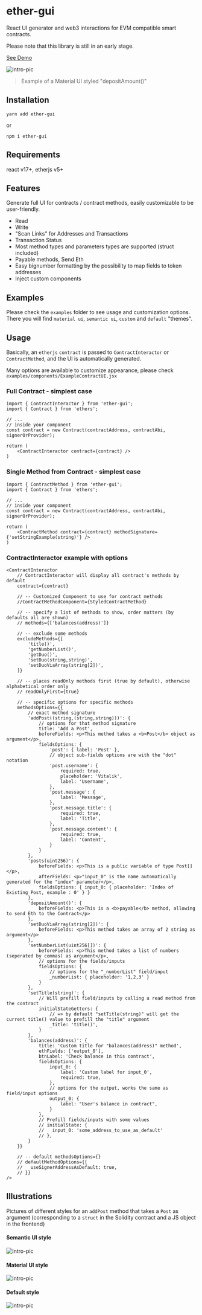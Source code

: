 # ether-gui

React UI generator and web3 interactions for EVM compatible smart contracts.

Please note that this library is still in an early stage.

[See Demo](https://kind-bohr-8eaab4.netlify.app/) 

![intro-pic](readme_assets/payable.png)
> Example of a Material UI styled "depositAmount()"
## Installation
```
yarn add ether-gui
```
or 
```
npm i ether-gui
```
## Requirements
react v17+, etherjs v5+
## Features
Generate full UI for contracts / contract methods, easily customizable to be user-friendly.

- Read
- Write
- "Scan Links" for Addresses and Transactions
- Transaction Status
- Most method types and parameters types are supported (struct included)
- Payable methods, Send Eth
- Easy bignumber formatting by the possibility to map fields to token addresses
- Inject custom components

## Examples

Please check the `examples` folder to see usage and customization options.
There you will find `material ui`, `semantic ui`, `custom` and `default` "themes".

## Usage
Basically, an `etherjs` `contract` is passed to `ContractInteractor` or `ContractMethod`, and the UI is automatically generated.

Many options are available to customize appearance, please check `examples/components/ExampleContractUI.jsx`

### Full Contract - simplest case
```JSX
import { ContractInteractor } from 'ether-gui';
import { Contract } from 'ethers';

// ...
// inside your component
const contract = new Contract(contractAddress, contractAbi, signerOrProvider);

return (
    <ContractInteractor contract={contract} />
)

```

### Single Method from Contract - simplest case
```JSX
import { ContractMethod } from 'ether-gui';
import { Contract } from 'ethers';

// ...
// inside your component
const contract = new Contract(contractAddress, contractAbi, signerOrProvider);

return (
    <ContractMethod contract={contract} methodSignature={'setStringExample(string)'} />
)

```
### ContractInteractor example with options

```JSX
<ContractInteractor
    // ContractInteractor will display all contract's methods by default
    contract={contract}

    // -- Customized Component to use for contract methods
    //ContractMethodComponent={StyledContractMethod}

    // -- specify a list of methods to show, order matters (by defaults all are shown)
    // methods={['balances(address)']}

    // -- exclude some methods
    excludeMethods={[
        'title()',
        'getNumberList()',
        'getDuo()',
        'setDuo(string,string)',
        'setDuoViaArray(string[2])',
    ]}

    // -- places readOnly methods first (true by default), otherwise alphabetical order only
    // readOnlyFirst={true}

    // -- specific options for specific methods
    methodsOptions={{
        // exact method signature
        'addPost((string,(string,string)))': {
            // options for that method signature
            title: 'Add a Post',
            beforeFields: <p>This method takes a <b>Post</b> object as argument</p>,
            fieldsOptions: {
                'post': { label: 'Post' },
                // object sub-fields options are with the "dot" notation
                'post.username': {
                    required: true,
                    placeholder: 'Vitalik',
                    label: 'Username',
                },
                'post.message': {
                    label: 'Message',
                },
                'post.message.title': {
                    required: true,
                    label: 'Title',
                },
                'post.message.content': {
                    required: true,
                    label: 'Content',
                }
            }
        },
        'posts(uint256)': {
            beforeFields: <p>This is a public variable of type Post[]</p>,
            afterFields: <p>"input_0" is the name automatically generated for the "index" parameter</p>,
            fieldsOptions: { input_0: { placeholder: 'Index of Existing Post, example : 0' } }
        },
        'depositAmount()': {
            beforeFields: <p>This is a <b>payable</b> method, allowing to send Eth to the Contract</p>
        },
        'setDuoViaArray(string[2])': {
            beforeFields: <p>This method takes an array of 2 string as argument</p>
        },
        'setNumberList(uint256[])': {
            beforeFields: <p>This method takes a list of numbers (seperated by commas) as argument</p>,
            // options for the fields/inputs
            fieldsOptions: {
                // options for the "_numberList" field/input
                _numberList: { placeholder: '1,2,3' }
            }
        },
        'setTitle(string)': {
            // Will prefill field/inputs by calling a read method from the contract
            initialStateGetters: {
                // => by default "setTitle(string)" will get the current title() value to prefill the "title" argument
                _title: 'title()',
            }
        },
        'balances(address)': {
            title: 'Custom title for "balances(address)" method',
            ethFields: ['output_0'],
            btnLabel: 'Check balance in this contract',
            fieldsOptions: {
                input_0: {
                    label: 'Custom label for input_0',
                    required: true,
                },
                // options for the output, works the same as field/input options
                output_0: {
                    label: "User's balance in contract",
                }
            },
            // Prefill fields/inputs with some values
            // initialState: {
            //   input_0: 'some_address_to_use_as_default'
            // },
        }
    }}

    // -- default methodsOptions={}
    // defaultMethodOptions={{
    //   useSignerAddressAsDefault: true,
    // }}
/>
```

## Illustrations

Pictures of different styles for an `addPost` method that takes a `Post` as argument (corresponding to a `struct` in the Solidity contract and a JS object in the frontend)

#### Semantic UI style
![intro-pic](readme_assets/semantic.png)

#### Material UI style
![intro-pic](readme_assets/material.png)
#### Default style
![intro-pic](readme_assets/default.png)
